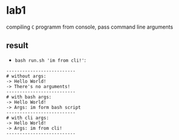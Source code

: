 # lab1

compiling `C` programm from console, pass command line arguments

## result

* `bash run.sh 'im from cli!'`:

```
--------------------------
# without args:
-> Hello World!
-> There's no arguments!
--------------------------
# with bash args:
-> Hello World!
-> Args: im form bash script
--------------------------
# with cli args:
-> Hello World!
-> Args: im from cli!
--------------------------
```
